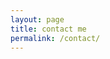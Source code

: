 ```yaml
---
layout: page
title: contact me
permalink: /contact/
---
```


<head>
    <link rel="stylesheet" href="https://cdnjs.cloudflare.com/ajax/libs/font-awesome/4.7.0/css/font-awesome.min.css">
</head>

<style>
#contact {
    text-align: center;
}

div > .fa {
    padding: 10px;
    font-size: 30px;
    width: 50px;
    text-align: center;
	text-decoration: none;
	/* border-radius: 50%; */
    margin: 5px 2px;
	/* background: gray; */
	color: gray;
}

div > .fa:hover {
    opacity: 0.7;
}
</style>

<div id="contact">
    <a href="https://github.com/kraglalbert" target="_blank" class="fa fa-github"></a>
    <a href="https://linkedin.com/in/albertkragl/" target="_blank" class="fa fa-linkedin"></a>
    <a href="https://www.youtube.com/user/TheFenderrocker" target="_blank" class="fa fa-youtube"></a>
    <a href="mailto:albert@kragl.com" target="_blank" class="fa fa-envelope"></a>
</div>
